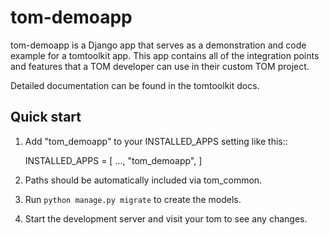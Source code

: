  
tom-demoapp
===========

tom-demoapp is a Django app that serves as a demonstration and code example for a tomtoolkit app.
This app contains all of the integration points and features that a TOM developer can use in their custom
TOM project.

Detailed documentation can be found in the tomtoolkit docs.

Quick start
-----------

1. Add "tom_demoapp" to your INSTALLED_APPS setting like this::

    INSTALLED_APPS = [
        ...,
        "tom_demoapp",
    ]

2. Paths should be automatically included via tom_common.

3. Run ``python manage.py migrate`` to create the models.

4. Start the development server and visit your tom to see any changes.